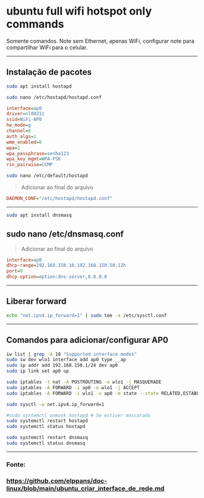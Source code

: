 # ubuntu full wifi hotspot only commands

Somente comandos.
Note sem Ethernet, apenas WiFi, configurar note para compartilhar WiFi para o celular.
___
## Instalação de pacotes
```bash
sudo apt install hostapd
```
```bash
sudo nano /etc/hostapd/hostapd.conf
```
```ini
interface=ap0
driver=nl80211
ssid=WiFi-AP0       
hw_mode=g
channel=6
auth_algs=1
wmm_enabled=0
wpa=2
wpa_passphrase=senha123
wpa_key_mgmt=WPA-PSK
rsn_pairwise=CCMP
```
```bash
sudo nano /etc/default/hostapd
```
>Adicionar ao final do arquivo

```ini
DAEMON_CONF="/etc/hostapd/hostapd.conf"
```
___
```bash
sudo apt install dnsmasq
```
## sudo nano /etc/dnsmasq.conf
>Adicionar ao final do arquivo
```ini
interface=ap0
dhcp-range=192.168.150.10,192.168.150.50,12h
port=0
dhcp-option=option:dns-server,8.8.8.8
```
___
## Liberar forward
```bash
echo "net.ipv4.ip_forward=1" | sudo tee -a /etc/sysctl.conf
```
___
## Comandos para adicionar/configurar AP0
```bash
iw list | grep -A 10 "Supported interface modes"
sudo iw dev wlo1 interface add ap0 type __ap
sudo ip addr add 192.168.150.1/24 dev ap0
sudo ip link set ap0 up

sudo iptables -t nat -A POSTROUTING -o wlo1 -j MASQUERADE
sudo iptables -A FORWARD -i ap0 -o wlo1 -j ACCEPT
sudo iptables -A FORWARD -i wlo1 -o ap0 -m state --state RELATED,ESTABLISHED -j ACCEPT

sudo sysctl -w net.ipv4.ip_forward=1

#sudo systemctl unmask hostapd # Se estiver mascarado
sudo systemctl restart hostapd
sudo systemctl status hostapd

sudo systemctl restart dnsmasq
sudo systemctl status dnsmasq
```
___
### Fonte:
### https://github.com/elppans/doc-linux/blob/main/ubuntu_criar_interface_de_rede.md





